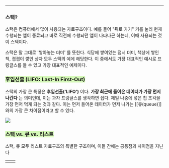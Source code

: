 
---

### 스택? 

스택은 컴퓨터에서 많이 사용되는 자료구조이다. 예를 들어 "뒤로 가기" 키를 눌러 현재 수행되는 앱이 종료되고 바로 직전에 수행되던 앱이 나타나곤 하는데, 이때 사용되는 것이 스택이다. 

스택은 말 그대로 '쌓아놓는 더미' 를 뜻한다. 식당에 쌓여있는 접시 더미, 책상에 쌓인 책, 겹겹이 쌓인 상자 모두 스택의 예에 해당한다. 이 중에서도 가장 대표적인 예시로 프링글스를 들 수 있고 가장 대표적인 예제이다.

### <span style="background:#d3f8b6">후입선출 (LIFO: Last-In First-Out)</span>

스택의 가장 큰 특징은 **후입선출('LIFO')** 이다. **가장 최근에 들어온 데이터가 가장 먼저 나간다** 는 의미인데, 이는 과자 프링글스를 생각하면 쉽다. 제일 나중에 넣은 칩 조각을 가장 먼저 먹게 되는 것과 같다.
이는 먼저 들어온 데이터가 먼저 나가는 [[큐(queue)]] 와의 가장 큰 차이점이라고 할 수 있다.

![](https://i.imgur.com/tJH2KJH.png)


### <span style="background:#d3f8b6">스택 vs. 큐 vs. 리스트</span>

스택, 큐 모두 리스트 자료구조의 특별한 구조이며, 이들 간에는 공통점과 차이점을 지닌다 

|     |     |
| --- | --- |
|     |     |
